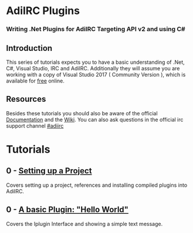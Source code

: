 # AdiIRC Plugins
### Writing .Net Plugins for AdiIRC Targeting API v2 and using C#


## Introduction 

This series of tutorials expects you to have a basic understanding of .Net, C#, Visual Studio, IRC and AdiIRC. Additionally they will assume you are working with a copy of Visual Studio 2017 ( Community Version ), which is available for [free](https://www.visualstudio.com/thank-you-downloading-visual-studio/?sku=Community&rel=15) online. 

## Resources

Besides these tutorials you should also be aware of the official [Documentation](https://adiirc.com/docsv2/html/b188f817-d351-7802-e9a1-6907dc8377be.htm) and the [Wiki](https://dev.adiirc.com/projects/adiirc/wiki). You can also ask questions in the official irc support channel [#adiirc](irc://chat.freenode.net/#AdiIRC)

# Tutorials

## 0 - [Setting up a Project](Chapter_0.md)

Covers setting up a project, references and installing compiled plugins into AdiIRC.

## 0 - [A basic Plugin: "Hello World"](Chapter_1.md)

Covers the Iplugin Interface and showing a simple text message. 